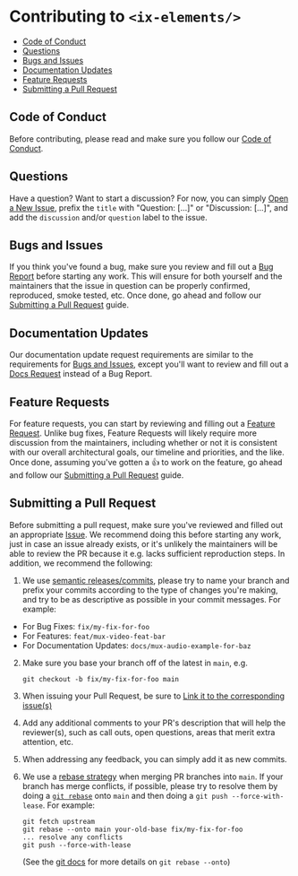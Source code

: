 # Contributing to `<ix-elements/>`

- [Code of Conduct](#code-of-conduct)
- [Questions](#questions)
- [Bugs and Issues](#issues)
- [Documentation Updates](#documentation)
- [Feature Requests](#features)
- [Submitting a Pull Request](#pull-requests)

## <a name="code-of-conduct">Code of Conduct</a>

Before contributing, please read and make sure you follow our [Code of Conduct](CODE_OF_CONDUCT.md).

## <a name="questions">Questions</a>

Have a question? Want to start a discussion? For now, you can simply [Open a New Issue](https://github.com/imgix/ix-elements/issues/new), prefix the `title` with "Question: [...]" or "Discussion: [...]", and add the `discussion` and/or `question` label to the issue.

## <a name="issues">Bugs and Issues</a>

If you think you've found a bug, make sure you review and fill out a [Bug Report](https://github.com/imgix/ix-elements/issues/new/choose) before starting any work. This will ensure for both yourself and the maintainers that the issue in question can be properly confirmed, reproduced, smoke tested, etc. Once done, go ahead and follow our [Submitting a Pull Request](#pull-requests) guide.

## <a name="documentation">Documentation Updates</a>

Our documentation update request requirements are similar to the requirements for [Bugs and Issues](#issues), except you'll want to review and fill out a [Docs Request](https://github.com/imgix/ix-elements/issues/new/choose) instead of a Bug Report.

## <a name="features">Feature Requests</a>

For feature requests, you can start by reviewing and filling out a [Feature Request](https://github.com/imgix/ix-elements/issues/new/choose). Unlike bug fixes, Feature Requests will likely require more discussion from the maintainers, including whether or not it is consistent with our overall architectural goals, our timeline and priorities, and the like. Once done, assuming you've gotten a 👍 to work on the feature, go ahead and follow our [Submitting a Pull Request](#pull-requests) guide.

## <a name="pull-requests">Submitting a Pull Request</a>

Before submitting a pull request, make sure you've reviewed and filled out an appropriate [Issue](https://github.com/imgix/ix-elements/issues/new/choose). We recommend doing this before starting any work, just in case an issue already exists, or it's unlikely the maintainers will be able to review the PR because it e.g. lacks sufficient reproduction steps. In addition, we recommend the following:

1. We use [semantic releases/commits](https://openbase.com/js/@semantic-release/commit-analyzer/documentation), please try to name your branch and prefix your commits according to the type of changes you're making, and try to be as descriptive as possible in your commit messages. For example:

- For Bug Fixes: `fix/my-fix-for-foo`
- For Features: `feat/mux-video-feat-bar`
- For Documentation Updates: `docs/mux-audio-example-for-baz`

2. Make sure you base your branch off of the latest in `main`, e.g.

   ```shell
   git checkout -b fix/my-fix-for-foo main
   ```

3. When issuing your Pull Request, be sure to [Link it to the corresponding issue(s)](https://docs.github.com/en/issues/tracking-your-work-with-issues/linking-a-pull-request-to-an-issue#linking-a-pull-request-to-an-issue-using-a-keyword)

4. Add any additional comments to your PR's description that will help the reviewer(s), such as call outs, open questions, areas that merit extra attention, etc.

5. When addressing any feedback, you can simply add it as new commits.

6. We use a [rebase strategy](https://docs.github.com/en/repositories/configuring-branches-and-merges-in-your-repository/configuring-pull-request-merges/configuring-commit-rebasing-for-pull-requests) when merging PR branches into `main`. If your branch has merge conflicts, if possible, please try to resolve them by doing a [`git rebase`](https://git-scm.com/docs/git-rebase) onto `main` and then doing a `git push --force-with-lease`. For example:

   ```shell
   git fetch upstream
   git rebase --onto main your-old-base fix/my-fix-for-foo
   ... resolve any conflicts
   git push --force-with-lease
   ```

   (See the [git docs](https://git-scm.com/docs/git-rebase) for more details on `git rebase --onto`)
